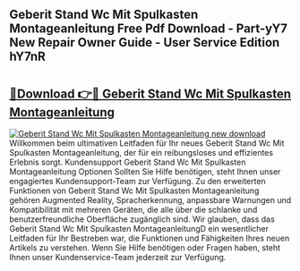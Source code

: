 ## Geberit Stand Wc Mit Spulkasten Montageanleitung Free Pdf Download - Part-yY7 New Repair Owner Guide - User Service Edition hY7nR

# <h2><a href="http://df7ifc.blite.top/?on=Geberit+Stand+Wc+Mit+Spulkasten+Montageanleitung">🔗Download 👉🔴 Geberit Stand Wc Mit Spulkasten Montageanleitung</a></h2>

[![Geberit Stand Wc Mit Spulkasten Montageanleitung new download](https://i.imgur.com/lujVjoI.png)](http://df7ifc.blite.top/?on=Geberit+Stand+Wc+Mit+Spulkasten+Montageanleitung)
Willkommen beim ultimativen Leitfaden für Ihr neues Geberit Stand Wc Mit Spulkasten Montageanleitung, der für ein reibungsloses und effizientes Erlebnis sorgt. Kundensupport Geberit Stand Wc Mit Spulkasten Montageanleitung Optionen Sollten Sie Hilfe benötigen, steht Ihnen unser engagiertes Kundensupport-Team zur Verfügung. Zu den erweiterten Funktionen von Geberit Stand Wc Mit Spulkasten Montageanleitung gehören Augmented Reality, Spracherkennung, anpassbare Warnungen und Kompatibilität mit mehreren Geräten, die alle über die schlanke und benutzerfreundliche Oberfläche zugänglich sind. Wir glauben, dass das Geberit Stand Wc Mit Spulkasten MontageanleitungD ein wesentlicher Leitfaden für Ihr Bestreben war, die Funktionen und Fähigkeiten Ihres neuen Artikels zu verstehen. Wenn Sie Hilfe benötigen oder Fragen haben, steht Ihnen unser Kundenservice-Team jederzeit zur Verfügung.
